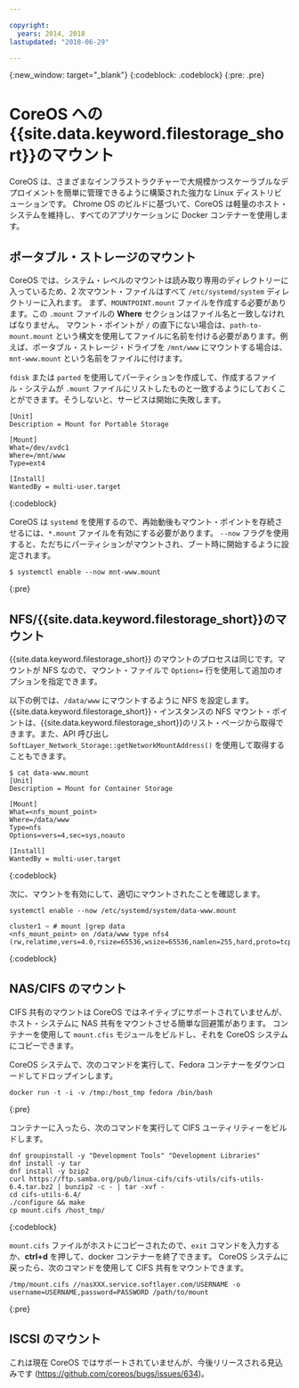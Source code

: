 ```yaml
---

copyright:
  years: 2014, 2018
lastupdated: "2018-06-29"

---
```

{:new_window: target="_blank"}
{:codeblock: .codeblock}
{:pre: .pre}

# CoreOS への{{site.data.keyword.filestorage_short}}のマウント

CoreOS は、さまざまなインフラストラクチャーで大規模かつスケーラブルなデプロイメントを簡単に管理できるように構築された強力な Linux ディストリビューションです。 Chrome OS のビルドに基づいて、CoreOS は軽量のホスト・システムを維持し、すべてのアプリケーションに Docker コンテナーを使用します。

## ポータブル・ストレージのマウント

CoreOS では、システム・レベルのマウントは読み取り専用のディレクトリーに入っているため、2 次マウント・ファイルはすべて `/etc/systemd/system` ディレクトリーに入れます。 まず、`MOUNTPOINT.mount` ファイルを作成する必要があります。この `.mount` ファイルの **Where** セクションはファイル名と一致しなければなりません。 マウント・ポイントが `/` の直下にない場合は、`path-to-mount.mount` という構文を使用してファイルに名前を付ける必要があります。例えば、ポータブル・ストレージ・ドライブを `/mnt/www` にマウントする場合は、`mnt-www.mount` という名前をファイルに付けます。

`fdisk` または `parted` を使用してパーティションを作成して、作成するファイル・システムが `.mount` ファイルにリストしたものと一致するようにしておくことができます。そうしないと、サービスは開始に失敗します。


```
[Unit]
Description = Mount for Portable Storage

[Mount]
What=/dev/xvdc1
Where=/mnt/www
Type=ext4

[Install]
WantedBy = multi-user.target
```
{:codeblock}


CoreOS は `systemd` を使用するので、再始動後もマウント・ポイントを存続させるには、`*.mount` ファイルを有効にする必要があります。 `--now` フラグを使用すると、ただちにパーティションがマウントされ、ブート時に開始するように設定されます。

```
$ systemctl enable --now mnt-www.mount
```
{:pre}

## NFS/{{site.data.keyword.filestorage_short}}のマウント

{{site.data.keyword.filestorage_short}} のマウントのプロセスは同じです。マウントが NFS なので、マウント・ファイルで `Options=` 行を使用して追加のオプションを指定できます。 

以下の例では、`/data/www` にマウントするように NFS を設定します。{{site.data.keyword.filestorage_short}}・インスタンスの NFS マウント・ポイントは、{{site.data.keyword.filestorage_short}}のリスト・ページから取得できます。また、API 呼び出し `SoftLayer_Network_Storage::getNetworkMountAddress()` を使用して取得することもできます。

```
$ cat data-www.mount
[Unit]
Description = Mount for Container Storage

[Mount]
What=<nfs_mount_point>
Where=/data/www
Type=nfs
Options=vers=4,sec=sys,noauto

[Install]
WantedBy = multi-user.target
```
{:codeblock}

次に、マウントを有効にして、適切にマウントされたことを確認します。

```
systemctl enable --now /etc/systemd/system/data-www.mount

cluster1 ~ # mount |grep data
<nfs_mount_point> on /data/www type nfs4 (rw,relatime,vers=4.0,rsize=65536,wsize=65536,namlen=255,hard,proto=tcp,port=0,timeo=600,retrans=2,sec=sys,clientaddr=10.81.x.x,local_lock=none,addr=10.1.x.x)
```
{:codeblock}
 
## NAS/CIFS のマウント

CIFS 共有のマウントは CoreOS ではネイティブにサポートされていませんが、ホスト・システムに NAS 共有をマウントさせる簡単な回避策があります。 コンテナーを使用して `mount.cfis` モジュールをビルドし、それを CoreOS システムにコピーできます。
 
CoreOS システムで、次のコマンドを実行して、Fedora コンテナーをダウンロードしてドロップインします。

```
docker run -t -i -v /tmp:/host_tmp fedora /bin/bash
```
{:pre}
 
コンテナーに入ったら、次のコマンドを実行して CIFS ユーティリティーをビルドします。

```
dnf groupinstall -y "Development Tools" "Development Libraries"
dnf install -y tar
dnf install -y bzip2
curl https://ftp.samba.org/pub/linux-cifs/cifs-utils/cifs-utils-6.4.tar.bz2 | bunzip2 -c - | tar -xvf -
cd cifs-utils-6.4/
./configure && make
cp mount.cifs /host_tmp/
```
{:codeblock}
 
`mount.cifs` ファイルがホストにコピーされたので、`exit` コマンドを入力するか、**ctrl+d** を押して、docker コンテナーを終了できます。 CoreOS システムに戻ったら、次のコマンドを使用して CIFS 共有をマウントできます。 
```
/tmp/mount.cifs //nasXXX.service.softlayer.com/USERNAME -o username=USERNAME,password=PASSWORD /path/to/mount
```
{:pre}
 
## ISCSI のマウント

これは現在 CoreOS ではサポートされていませんが、今後リリースされる見込みです (https://github.com/coreos/bugs/issues/634)。
